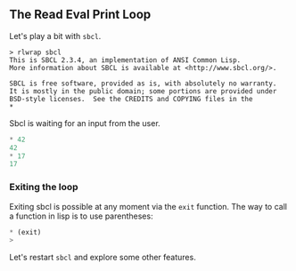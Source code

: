 ## The Read Eval Print Loop

Let's play a bit with `sbcl`.
```
> rlwrap sbcl
This is SBCL 2.3.4, an implementation of ANSI Common Lisp.
More information about SBCL is available at <http://www.sbcl.org/>.

SBCL is free software, provided as is, with absolutely no warranty.
It is mostly in the public domain; some portions are provided under
BSD-style licenses.  See the CREDITS and COPYING files in the
*
```
Sbcl is waiting for an input from the user. 
```lisp
* 42
42
* 17
17
```
### Exiting the loop
Exiting sbcl is possible at any moment via the `exit` function. The way to call a function in lisp is to use parentheses:
```lisp
* (exit)
>
```
Let's restart `sbcl` and explore some other features.
